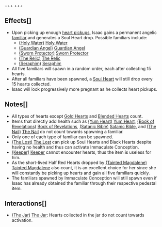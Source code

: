 +++
+++

Effects[]
---------


* Upon picking up enough [heart pickups](/wiki/Hearts "Hearts"), Isaac gains a permanent angelic [familiar](/wiki/Familiar "Familiar") and generates a Soul Heart drop. Possible familiars include:
	+ [(Holy Water)](/wiki/Holy_Water "Holy Water") [Holy Water](/wiki/Holy_Water "Holy Water")
	+ [(Guardian Angel)](/wiki/Guardian_Angel "Guardian Angel") [Guardian Angel](/wiki/Guardian_Angel "Guardian Angel")
	+ [(Sworn Protector)](/wiki/Sworn_Protector "Sworn Protector") [Sworn Protector](/wiki/Sworn_Protector "Sworn Protector")
	+ [(The Relic)](/wiki/The_Relic "The Relic") [The Relic](/wiki/The_Relic "The Relic")
	+ [(Seraphim)](/wiki/Seraphim "Seraphim") [Seraphim](/wiki/Seraphim "Seraphim")
* All five familiars will spawn in a random order, each after collecting 15 hearts.
* After all familiars have been spawned, a [Soul Heart](/wiki/Hearts#Soul_Heart "Hearts") will still drop every 15 hearts collected.
* Isaac will look progressively more pregnant as he collects heart pickups.


Notes[]
-------


* All types of hearts except [Gold Hearts](/wiki/Gold_Heart "Gold Heart") and [Blended Hearts](/wiki/Blended_Heart "Blended Heart") count.
* Items that directly add health such as [(Yum Heart)](/wiki/Yum_Heart "Yum Heart") [Yum Heart](/wiki/Yum_Heart "Yum Heart"), [(Book of Revelations)](/wiki/Book_of_Revelations "Book of Revelations") [Book of Revelations](/wiki/Book_of_Revelations "Book of Revelations"), [(Satanic Bible)](/wiki/Satanic_Bible "Satanic Bible") [Satanic Bible](/wiki/Satanic_Bible "Satanic Bible"), and [(The Nail)](/wiki/The_Nail "The Nail") [The Nail](/wiki/The_Nail "The Nail") do not count towards spawning a familiar.
* Only one of each type of familiar can be spawned.
* [(The Lost)](/wiki/The_Lost "The Lost") [The Lost](/wiki/The_Lost "The Lost") can pick up Soul Hearts and Black Hearts despite having no health and thus can activate Immaculate Conception.
* [(Keeper)](/wiki/Keeper "Keeper") [Keeper](/wiki/Keeper "Keeper") cannot encounter hearts, thus the item is useless for him.
* As the short-lived Half Red Hearts dropped by  [(Tainted Magdalene)](/wiki/Tainted_Magdalene "Tainted Magdalene") [Tainted Magdalene](/wiki/Tainted_Magdalene "Tainted Magdalene") also count, it is an excellent choice for her since she will constantly be picking up hearts and gain all five familiars quickly.
* The familiars spawned by Immaculate Conception will still spawn even if Isaac has already obtained the familiar through their respective pedestal item.


Interactions[]
--------------


* [(The Jar)](/wiki/The_Jar "The Jar") [The Jar](/wiki/The_Jar "The Jar"): Hearts collected in the jar do not count towards activation.


